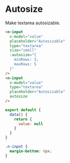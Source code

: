 # Autosize
Make textarea autosizable.
```html
<n-input
  v-model="value"
  placeholder="Autosizable"
  type="textarea"
  size="small"
  :autosize="{
    minRows: 3,
    maxRows: 5
  }"
/>
<n-input
  v-model="value"
  type="textarea"
  placeholder="Autosizable"
  autosize
/>
```
```js
export default {
  data() {
    return {
      value: null
    }
  }
}
```
```css
.n-input {
  margin-bottom: 8px;
}
```